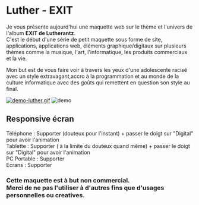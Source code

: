 # Luther - EXIT

Je vous présente aujourd'hui une maquette web sur le thème et l'univers de l'album **EXIT de Lutherantz**.
<br>
C'est le début d'une série de petit maquette sous forme de site, applications, applications web, éléments graphique/digitaux sur plusieurs thèmes comme la musique, l'art, l'informatique, les produits commerciaux et la vie.
<p>
Mon but est de vous faire voir à travers les yeux d'une adolescente racisé avec un style extravagant,accro à la programmation et au monde de la culture informatique avec des goûts qui remettent en question son style au final.

[![demo-luther.gif](https://i.postimg.cc/QCrvt9hv/demo-luther.gif)](https://postimg.cc/R6Xgp03T)
<img src="https://i.postimg.cc/QCrvt9hv/demo-luther.gif" alt="demo" />


## Responsive écran 
Téléphone : Supporter (douteux pour l'instant) + passer le doigt sur "Digital" pour avoir l'animation
<br>
Tablette : Supporter ( à la limite du douteux quand même) + passer le doigt sur "Digital" pour avoir l'animation
<br>
PC Portable : Supporter 
<br>
Ecrans : Supporter

###  Cette maquette est à but non commercial.<br> Merci de ne pas l'utiliser à d'autres fins que d'usages personnelles ou creatives.

